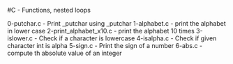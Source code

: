 #C - Functions, nested loops

0-putchar.c - Print _putchar using _putchar
1-alphabet.c - print the alphabet in lower case
2-print_alphabet_x10.c - print the alphabet 10 times
3-islower.c - Check if a character is lowercase
4-isalpha.c - Check if given character int is alpha
5-sign.c - Print the sign of a number
6-abs.c - compute th absolute value of an integer
